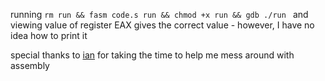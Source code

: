 running ```rm run && fasm code.s run && chmod +x run && gdb ./run ``` and viewing value of register EAX gives the correct value - however, I have no idea how to print it

special thanks to [ian](https://klatz.co/ctf-blog/how-to-write-shellcode-using-fasm) for taking the time to help me mess around with assembly

